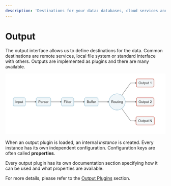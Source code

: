 ```yaml
---
description: 'Destinations for your data: databases, cloud services and more!'
---
```


# Output

The output interface allows us to define destinations for the data. Common destinations are remote services, local file system or standard interface with others. Outputs are implemented as plugins and there are many available.

![](../../.gitbook/assets/logging_pipeline_output.png)

When an output plugin is loaded, an internal _instance_ is created. Every instance has its own independent configuration. Configuration keys are often called **properties**.

Every output plugin has its own documentation section specifying how it can be used and what properties are available.

For more details, please refer to the [Output Plugins](https://github.com/fluent/fluent-bit-docs/tree/31ef18ea4f94004badcc169d0e12e60967d50ef9/concepts/output/README.md) section.

